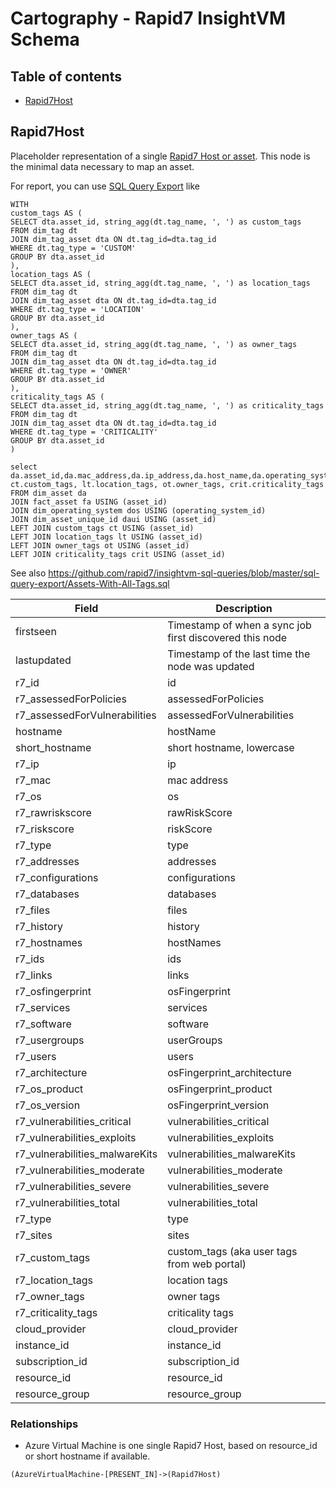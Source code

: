 # Cartography - Rapid7 InsightVM Schema

<!-- START doctoc generated TOC please keep comment here to allow auto update -->
<!-- DON'T EDIT THIS SECTION, INSTEAD RE-RUN doctoc TO UPDATE -->
<!-- END doctoc generated TOC please keep comment here to allow auto update -->

## Table of contents

- [Rapid7Host](#rapid7host)

## Rapid7Host

Placeholder representation of a single [Rapid7 Host or asset](https://help.rapid7.com/insightvm/en-us/api/index.html#operation/getAssets). This node is the minimal data necessary to map an asset.

For report, you can use [SQL Query Export](https://docs.rapid7.com/insightvm/creating-reports-based-on-sql-queries/) like

```
WITH
custom_tags AS (
SELECT dta.asset_id, string_agg(dt.tag_name, ', ') as custom_tags
FROM dim_tag dt
JOIN dim_tag_asset dta ON dt.tag_id=dta.tag_id
WHERE dt.tag_type = 'CUSTOM'
GROUP BY dta.asset_id
),
location_tags AS (
SELECT dta.asset_id, string_agg(dt.tag_name, ', ') as location_tags
FROM dim_tag dt
JOIN dim_tag_asset dta ON dt.tag_id=dta.tag_id
WHERE dt.tag_type = 'LOCATION'
GROUP BY dta.asset_id
),
owner_tags AS (
SELECT dta.asset_id, string_agg(dt.tag_name, ', ') as owner_tags
FROM dim_tag dt
JOIN dim_tag_asset dta ON dt.tag_id=dta.tag_id
WHERE dt.tag_type = 'OWNER'
GROUP BY dta.asset_id
),
criticality_tags AS (
SELECT dta.asset_id, string_agg(dt.tag_name, ', ') as criticality_tags
FROM dim_tag dt
JOIN dim_tag_asset dta ON dt.tag_id=dta.tag_id
WHERE dt.tag_type = 'CRITICALITY'
GROUP BY dta.asset_id
)

select da.asset_id,da.mac_address,da.ip_address,da.host_name,da.operating_system_id,da.sites,da.last_assessed_for_vulnerabilities,fa.scan_started,fa.scan_finished,fa.vulnerabilities,fa.critical_vulnerabilities,fa.moderate_vulnerabilities,fa.vulnerability_instances,fa.riskscore,fa.pci_status,dos.asset_type,dos.description,dos.vendor,dos.family,dos.name,dos.version,dos.architecture,dos.system,dos.cpe,daui.source,daui.unique_id, ct.custom_tags, lt.location_tags, ot.owner_tags, crit.criticality_tags
FROM dim_asset da
JOIN fact_asset fa USING (asset_id)
JOIN dim_operating_system dos USING (operating_system_id)
JOIN dim_asset_unique_id daui USING (asset_id)
LEFT JOIN custom_tags ct USING (asset_id)
LEFT JOIN location_tags lt USING (asset_id)
LEFT JOIN owner_tags ot USING (asset_id)
LEFT JOIN criticality_tags crit USING (asset_id)
```
See also https://github.com/rapid7/insightvm-sql-queries/blob/master/sql-query-export/Assets-With-All-Tags.sql


| Field | Description |
|-------|--------------|
| firstseen| Timestamp of when a sync job first discovered this node  |
| lastupdated |  Timestamp of the last time the node was updated |
| r7_id | id |
| r7_assessedForPolicies | assessedForPolicies |
| r7_assessedForVulnerabilities | assessedForVulnerabilities |
| hostname | hostName |
| short_hostname | short hostname, lowercase|
| r7_ip | ip |
| r7_mac | mac address |
| r7_os | os |
| r7_rawriskscore | rawRiskScore |
| r7_riskscore | riskScore |
| r7_type | type |
| r7_addresses | addresses |
| r7_configurations | configurations |
| r7_databases | databases |
| r7_files | files |
| r7_history | history |
| r7_hostnames | hostNames |
| r7_ids | ids |
| r7_links | links |
| r7_osfingerprint | osFingerprint |
| r7_services | services |
| r7_software | software |
| r7_usergroups | userGroups |
| r7_users | users |
| r7_architecture | osFingerprint_architecture |
| r7_os_product | osFingerprint_product |
| r7_os_version | osFingerprint_version |
| r7_vulnerabilities_critical | vulnerabilities_critical |
| r7_vulnerabilities_exploits | vulnerabilities_exploits |
| r7_vulnerabilities_malwareKits | vulnerabilities_malwareKits |
| r7_vulnerabilities_moderate | vulnerabilities_moderate |
| r7_vulnerabilities_severe | vulnerabilities_severe |
| r7_vulnerabilities_total | vulnerabilities_total |
| r7_type | type |
| r7_sites | sites |
| r7_custom_tags | custom_tags (aka user tags from web portal) |
| r7_location_tags | location tags |
| r7_owner_tags | owner tags |
| r7_criticality_tags | criticality tags |
| cloud_provider | cloud_provider |
| instance_id | instance_id |
| subscription_id | subscription_id |
| resource_id | resource_id |
| resource_group | resource_group |

### Relationships

* Azure Virtual Machine is one single Rapid7 Host, based on resource_id or short hostname if available.
```
(AzureVirtualMachine-[PRESENT_IN]->(Rapid7Host)
```
